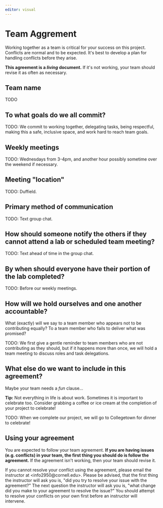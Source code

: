 ```yaml
---
editor: visual
---
```


# Team Aggrement

Working together as a team is critical for your success on this project. Conflicts are normal and to be expected. It's best to develop a plan for handling conflicts before they arise.

**This agreement is a *living* document.** If it's not working, your team should revise it as often as necessary.

## Team name

TODO

## To what goals do we all commit?

TODO: We commit to working together, delegating tasks, being respectful, making this a safe, inclusive space, and work hard to reach team goals.

## Weekly meetings

TODO: Wednesdays from 3-4pm, and another hour possibly sometime over the weekend if necessary.

## Meeting "location"

TODO: Duffield.

## Primary method of communication

TODO: Text group chat.

## How should someone notify the others if they cannot attend a lab or scheduled team meeting?

TODO: Text ahead of time in the group chat.

## By when should everyone have their portion of the lab completed?

TODO: Before our weekly meetings.

## How will we hold ourselves and one another accountable?

What (exactly) will we say to a team member who appears not to be contributing equally? To a team member who fails to deliver what was promised?

TODO: We first give a gentle reminder to team members who are not contributing as they should, but if it happens more than once, we will hold a team meeting to discuss roles and task delegations.

## What else do we want to include in this agreement?

Maybe your team needs a *fun* clause...

**Tip:** Not everything in life is about work. Sometimes it is important to celebrate too. Consider grabbing a coffee or ice cream at the completion of your project to celebrate!

TODO: When we complete our project, we will go to Collegetown for dinner to celebrate!

## Using your agreement

You are expected to follow your team agreement. **If you are having issues (e.g. conflicts) in your team, the first thing you should do is follow the agreement.** If the agreement isn't working, then your team should revise it.

If you cannot resolve your conflict using the agreement, please email the instructor at \<info2950\@cornell.edu\>. Please be advised, that the first thing the instructor will ask you is, "did you try to resolve your issue with the agreement?" The next question the instructor will ask you is, "what change did you make to your agreement to resolve the issue?" You should attempt to resolve your conflicts on your own first before an instructor will intervene.
